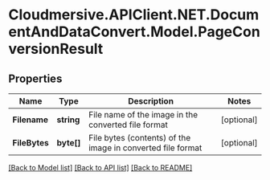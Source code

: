 # Cloudmersive.APIClient.NET.DocumentAndDataConvert.Model.PageConversionResult
## Properties

Name | Type | Description | Notes
------------ | ------------- | ------------- | -------------
**Filename** | **string** | File name of the image in the converted file format | [optional] 
**FileBytes** | **byte[]** | File bytes (contents) of the image in converted file format | [optional] 

[[Back to Model list]](../README.md#documentation-for-models) [[Back to API list]](../README.md#documentation-for-api-endpoints) [[Back to README]](../README.md)

